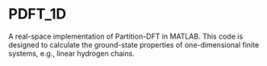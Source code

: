 # PDFT_1D
A real-space implementation of Partition-DFT in MATLAB. This code is designed to calculate the ground-state properties of one-dimensional finite systems, e.g., linear hydrogen chains. 
